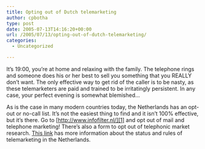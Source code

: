 ```yaml
---
title: Opting out of Dutch telemarketing
author: cpbotha
type: post
date: 2005-07-13T14:16:20+00:00
url: /2005/07/13/opting-out-of-dutch-telemarketing/
categories:
  - Uncategorized

---
```

It’s 19:00, you’re at home and relaxing with the family. The telephone rings and someone does his or her best to sell you something that you REALLY don’t want. The only effective way to get rid of the caller is to be nasty, as these telemarketers are paid and trained to be irritatingly persistent. In any case, your perfect evening is somewhat blemished…

As is the case in many modern countries today, the Netherlands has an opt-out or no-call list. It’s not the easiest thing to find and it isn’t 100% effective, but it’s there. Go to [http://www.infofilter.nl/][1] and opt out of mail and telephone marketing! There’s also a form to opt out of telephonic market research. [This link][2] has more information about the status and rules of telemarketing in the Netherlands.

 [1]: http://www.infofilter.nl/InfoWWW/php/form_dm.php
 [2]: http://www.consumentenbond.nl/acties/1401350/?ticket=nietlid
